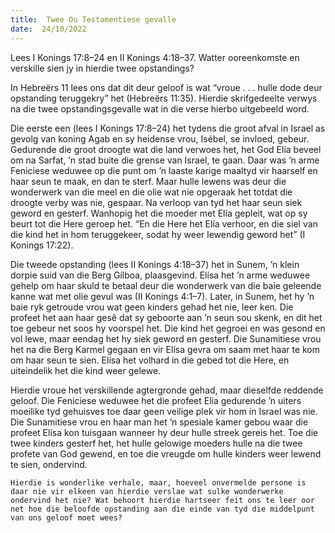 ```yaml
---
title:  Twee Ou Testamentiese gevalle
date:  24/10/2022
---
```


Lees I Konings 17:8–24 en II Konings 4:18–37. Watter ooreenkomste en verskille sien jy in hierdie twee opstandings?

In Hebreërs 11 lees ons dat dit deur geloof is wat “vroue . . . hulle dode deur opstanding teruggekry” het (Hebreërs 11:35). Hierdie skrifgedeelte verwys na die twee opstandingsgevalle wat in die verse hierbo uitgebeeld word.

Die eerste een (lees I Konings 17:8–24) het tydens die groot afval in Israel as gevolg van koning Agab en sy heidense vrou, Isébel, se invloed, gebeur. Gedurende die groot droogte wat die land verwoes het, het God Elía beveel om na Sarfat, ’n stad buite die grense van Israel, te gaan. Daar was ’n arme Feniciese weduwee op die punt om ’n laaste karige maaltyd vir haarself en haar seun te maak, en dan te sterf. Maar hulle lewens was deur die wonderwerk van die meel en die olie wat nie opgeraak het totdat die droogte verby was nie, gespaar. Na verloop van tyd het haar seun siek geword en gesterf. Wanhopig het die moeder met Elía gepleit, wat op sy beurt tot die Here geroep het. “En die Here het Elía verhoor, en die siel van die kind het in hom teruggekeer, sodat hy weer lewendig geword het” (I Konings 17:22).

Die tweede opstanding (lees II Konings 4:18–37) het in Sunem, ’n klein dorpie suid van die Berg Gílboa, plaasgevind. Elísa het ’n arme weduwee gehelp om haar skuld te betaal deur die wonderwerk van die baie geleende kanne wat met olie gevul was (II Konings 4:1–7). Later, in Sunem, het hy ’n baie ryk getroude vrou wat geen kinders gehad het nie, leer ken. Die profeet het aan haar gesê dat sy geboorte aan ’n seun sou skenk, en dit het toe gebeur net soos hy voorspel het. Die kind het gegroei en was gesond en vol lewe, maar eendag het hy siek geword en gesterf. Die Sunamitiese vrou het na die Berg Karmel gegaan en vir Elísa gevra om saam met haar te kom om haar seun te sien. Elísa het volhard in die gebed tot die Here, en uiteindelik het die kind weer gelewe.

Hierdie vroue het verskillende agtergronde gehad, maar dieselfde reddende geloof. Die Feniciese weduwee het die profeet Elía gedurende ’n uiters moeilike tyd gehuisves toe daar geen veilige plek vir hom in Israel was nie. Die Sunamitiese vrou en haar man het ’n spesiale kamer gebou waar die profeet Elísa kon tuisgaan wanneer hy deur hulle streek gereis het. Toe die twee kinders gesterf het, het hulle gelowige moeders hulle na die twee profete van God gewend, en toe die vreugde om hulle kinders weer lewend te sien, ondervind.

`Hierdie is wonderlike verhale, maar, hoeveel onvermelde persone is daar nie vir elkeen van hierdie verslae wat sulke wonderwerke ondervind het nie? Wat behoort hierdie hartseer feit ons te leer oor net hoe die beloofde opstanding aan die einde van tyd die middelpunt van ons geloof moet wees?`